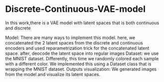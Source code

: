 # Discrete-Continuous-VAE-model
In this work,there is a VAE model with latent spaces that is both continuous and discrete

Model: There are many ways to implement this model. here, we concatenated the 2 latent spaces from the discrete and continuous encoders and used reparametrization trick for the concatenated latent space. after, deocode the latent space into regular images
Dataset: we use the MNIST dataset. Differently, this time we randomly colored each sample with a different color. We implemented this using a Dataset class that is wrapping the MNIST dataset.
Outputs visualization: We generated images from the model and visualize its latent spaces.
